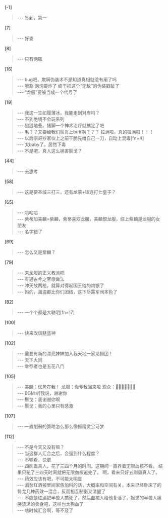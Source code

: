 
[-1] 
>--- 签到，第一<br>

[7] 
>--- 好查<br>

[8] 
>--- 只有两瓶<br>

[16] 
>--- bug吧，欺瞒伪装术不是知道真相就没有用了吗<br>
>--- 哦豁  泡泡要炸了  终于把这个“无敌”的伪装戳破了<br>
>--- “龙服”要被当成一个代号了<br>

[19] 
>--- 我这一生如履薄冰，我能走到对岸吗？<br>
>--- 不到绝境不会玩系列<br>
>--- 狠狠地叠。猪脚一个神术治疗就搞定了吧<br>
>--- 毛？？又要给我们鬃哥上buff啊？？？
拉满啦，真的拉满啦！！！<br>
>--- 以后宗哥抄家伙上之前干脆先给自己一刀，自动上混毒[fn=4]<br>
>--- 太baby了，居然下毒<br>
>--- 不是吧，真人这么祸害鬃戈？<br>

[44] 
>--- 去思考<br>

[58] 
>--- 这是要圣域三打三，还有龙蒙+锋连打七皇子？<br>

[65] 
>--- 哈哈哈<br>
>--- 紫蒂加美麟=紫麟，紫蒂喜欢龙服，美麟恨龙服，综上紫麟是龙服的女朋友<br>
>--- 名字错了<br>

[69] 
>--- 怎么又是紫麟？<br>

[79] 
>--- 来龙服的正义教派吧<br>
>--- 有通古今之官僚做法<br>
>--- 冲天放两枪，就算对得起国王给的饷银了<br>
>--- 妈的，海盗都比你们团结，这下尽露军阀本色了<br>

[82] 
>--- 一个个都是大聪明[fn=17]<br>

[100] 
>--- 快来改信魅蓝神<br>

[102] 
>--- 需要有新的漂亮妹妹加入我天地一家龙狮团！<br>
>--- 天下大同<br>
>--- 幸存者也是五花八门<br>

[105] 
>--- 美麟：优势在我！
龙服：你爹我回来啦
观众：🙂😀😆🤣👉🏻🤡<br>
>--- BGM:听我说，谢谢你<br>
>--- 鬃戈：我谢谢你啊<br>
>--- 鬃戈：我的心里只有感激<br>

[107] 
>--- 一直削弱的策略怎么那么像抓精灵宝可梦<br>

[112] 
>--- 不是今天又没有嘛？<br>
>--- 当这群人汇合之后，会强到什么程度？<br>
>--- 不够看，快更<br>
>--- 四刷蛊真人，花了三四个月的时间。这期间一直养着无限血核不看。
结果只花了三四天时间就把无限血核追完了。
啊，看来只好五刷蛊真人了。<br>
>--- 药效应该有吧，不可能太明显<br>
>--- 消愁红酒被里间家族加料的话，大概率和空间有关，本来已经卧床了的鬓戈几种药效一混合，反而相互制衡又清醒了<br>
>--- 不能是红酒把半兽人搞死了，然后血核人给他复活了，报恩的半兽人痛哭流涕的卖身吧，这样也太狗血了<br>
>--- 啥时候汇合啊，等不及了<br>
